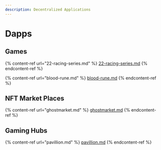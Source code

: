 ```yaml
---
description: Decentralized Applications
---
```


# Dapps

## Games

{% content-ref url="22-racing-series.md" %}
[22-racing-series.md](22-racing-series.md)
{% endcontent-ref %}

{% content-ref url="blood-rune.md" %}
[blood-rune.md](blood-rune.md)
{% endcontent-ref %}

## NFT Market Places

{% content-ref url="ghostmarket.md" %}
[ghostmarket.md](ghostmarket.md)
{% endcontent-ref %}

## Gaming Hubs

{% content-ref url="pavillion.md" %}
[pavillion.md](pavillion.md)
{% endcontent-ref %}
